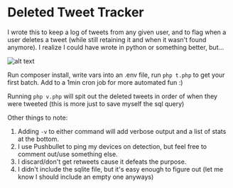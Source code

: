 # Deleted Tweet Tracker

I wrote this to keep a log of tweets from any given user, and to flag when a user deletes a tweet (while still retaining it and when it wasn't found anymore). I realize I could have wrote in python or something better, but...

![alt text](https://memegenerator.net/img/images/600x600/16815035/meh-lisa.jpg "Eh...")

Run composer install, write vars into an .env file, run `php t.php` to get your first batch. Add to a 1min cron job for more automated fun :)

Running `php v.php` will spit out the deleted tweets in order of when they were tweeted (this is more just to save myself the sql query)

Other things to note:

1. Adding `-v` to either command will add verbose output and a list of stats at the bottom.
2. I use Pushbullet to ping my devices on detection, but feel free to comment out/use something else.
3. I discard/don't get retweets cause it defeats the purpose.
4. I didn't include the sqlite file, but it's easy enough to figure out (let me know I should include an empty one anyways)